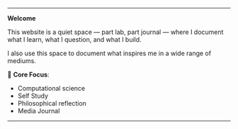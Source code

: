 ---

**Welcome**

This website is a quiet space — part lab, part journal — where I document what I learn, what I question, and what I build.

I also use this space to document what inspires me in a wide
range of mediums.

🧠 **Core Focus**:  
- Computational science  
- Self Study  
- Philosophical reflection  
- Media Journal  

---